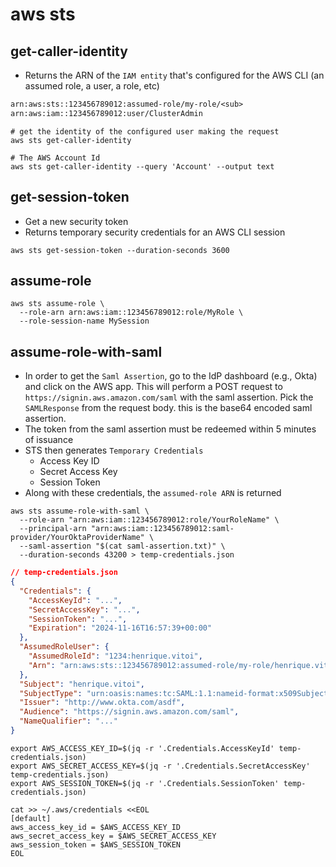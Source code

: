 # aws sts

## get-caller-identity

- Returns the ARN of the `IAM entity` that's configured for the AWS CLI (an assumed role, a user, a role, etc)

```txt
arn:aws:sts::123456789012:assumed-role/my-role/<sub>
arn:aws:iam::123456789012:user/ClusterAdmin
```

```shell
# get the identity of the configured user making the request
aws sts get-caller-identity

# The AWS Account Id
aws sts get-caller-identity --query 'Account' --output text
```

## get-session-token

- Get a new security token
- Returns temporary security credentials for an AWS CLI session

```shell
aws sts get-session-token --duration-seconds 3600
```

## assume-role

```shell
aws sts assume-role \
  --role-arn arn:aws:iam::123456789012:role/MyRole \
  --role-session-name MySession
```

## assume-role-with-saml

- In order to get the `Saml Assertion`, go to the IdP dashboard (e.g., Okta) and click on the AWS app. This will perform a POST request to `https://signin.aws.amazon.com/saml` with the saml assertion. Pick the `SAMLResponse` from the request body. this is the base64 encoded saml assertion.
- The token from the saml assertion must be redeemed within 5 minutes of issuance
- STS then generates `Temporary Credentials`
  - Access Key ID
  - Secret Access Key
  - Session Token
- Along with these credentials, the `assumed-role ARN` is returned

```shell
aws sts assume-role-with-saml \
  --role-arn "arn:aws:iam::123456789012:role/YourRoleName" \
  --principal-arn "arn:aws:iam::123456789012:saml-provider/YourOktaProviderName" \
  --saml-assertion "$(cat saml-assertion.txt)" \
  --duration-seconds 43200 > temp-credentials.json
```

```json
// temp-credentials.json
{
  "Credentials": {
    "AccessKeyId": "...",
    "SecretAccessKey": "...",
    "SessionToken": "...",
    "Expiration": "2024-11-16T16:57:39+00:00"
  },
  "AssumedRoleUser": {
    "AssumedRoleId": "1234:henrique.vitoi",
    "Arn": "arn:aws:sts::123456789012:assumed-role/my-role/henrique.vitoi"
  },
  "Subject": "henrique.vitoi",
  "SubjectType": "urn:oasis:names:tc:SAML:1.1:nameid-format:x509SubjectName",
  "Issuer": "http://www.okta.com/asdf",
  "Audience": "https://signin.aws.amazon.com/saml",
  "NameQualifier": "..."
}
```

```shell
export AWS_ACCESS_KEY_ID=$(jq -r '.Credentials.AccessKeyId' temp-credentials.json)
export AWS_SECRET_ACCESS_KEY=$(jq -r '.Credentials.SecretAccessKey' temp-credentials.json)
export AWS_SESSION_TOKEN=$(jq -r '.Credentials.SessionToken' temp-credentials.json)

cat >> ~/.aws/credentials <<EOL
[default]
aws_access_key_id = $AWS_ACCESS_KEY_ID
aws_secret_access_key = $AWS_SECRET_ACCESS_KEY
aws_session_token = $AWS_SESSION_TOKEN
EOL
```
